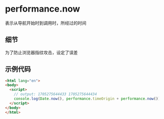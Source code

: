 # performance.now
表示从导航开始时到调用时，所经过的时间

## 细节
为了防止浏览器指纹攻击，设定了误差

## 示例代码
```html
<html lang="en">
<body>
  <script>
    // output: 1705275644433 1705275644434
    console.log(Date.now(), performance.timeOrigin + performance.now())
  </script>
</body>
</html>
```
